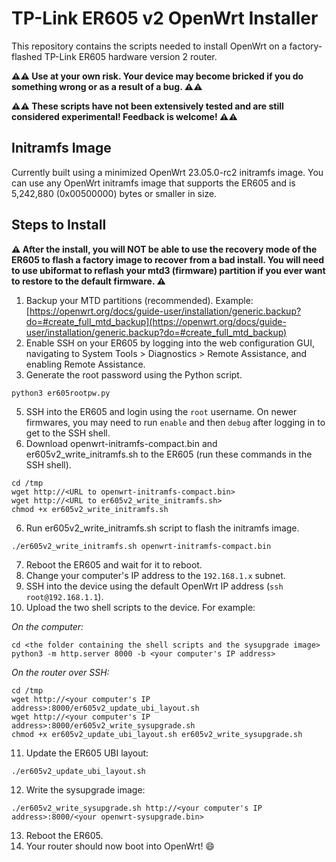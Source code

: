 

# TP-Link ER605 v2 OpenWrt Installer
This repository contains the scripts needed to install OpenWrt on a factory-flashed TP-Link ER605 hardware version 2 router.

**:warning::warning: Use at your own risk. Your device may become bricked if you do something wrong or as a result of a bug. :warning::warning:**

**:warning::warning: These scripts have not been extensively tested and are still considered experimental! Feedback is welcome! :warning::warning:**

## Initramfs Image
Currently built using a minimized OpenWrt 23.05.0-rc2 initramfs image. You can use any OpenWrt initramfs image that supports the ER605 and is 5,242,880 (0x00500000) bytes or smaller in size.

## Steps to Install

**:warning: After the install, you will NOT be able to use the recovery mode of the ER605 to flash a factory image to recover from a bad install. You will need to use ubiformat to reflash your mtd3 (firmware) partition if you ever want to restore to the default firmware. :warning:**

 1. Backup your MTD partitions (recommended). Example: [https://openwrt.org/docs/guide-user/installation/generic.backup?do=#create_full_mtd_backup](https://openwrt.org/docs/guide-user/installation/generic.backup?do=#create_full_mtd_backup)
 2. Enable SSH on your ER605 by logging into the web configuration GUI, navigating to System Tools > Diagnostics > Remote Assistance, and enabling Remote Assistance.
 3. Generate the root password using the Python script.
```
python3 er605rootpw.py
```
 5. SSH into the ER605 and login using the `root` username. On newer firmwares, you may need to run `enable` and then `debug` after logging in to get to the SSH shell.
 6. Download openwrt-initramfs-compact.bin and er605v2_write_initramfs.sh to the ER605 (run these commands in the SSH shell).
 ```
 cd /tmp
 wget http://<URL to openwrt-initramfs-compact.bin>
 wget http://<URL to er605v2_write_initramfs.sh>
 chmod +x er605v2_write_initramfs.sh
```
 6. Run er605v2_write_initramfs.sh script to flash the initramfs image.
 ```
 ./er605v2_write_initramfs.sh openwrt-initramfs-compact.bin
```
 7. Reboot the ER605 and wait for it to reboot.
 8. Change your computer's IP address to the `192.168.1.x` subnet.
 9. SSH into the device using the default OpenWrt IP address (`ssh root@192.168.1.1`).
 10. Upload the two shell scripts to the device. For example:
  
 *On the computer:*
 ```
 cd <the folder containing the shell scripts and the sysupgrade image>
 python3 -m http.server 8000 -b <your computer's IP address>
```
 *On the router over SSH:* 
```
cd /tmp
wget http://<your computer's IP address>:8000/er605v2_update_ubi_layout.sh
wget http://<your computer's IP address>:8000/er605v2_write_sysupgrade.sh
chmod +x er605v2_update_ubi_layout.sh er605v2_write_sysupgrade.sh 
``` 
 11. Update the ER605 UBI layout:
```
./er605v2_update_ubi_layout.sh 
```
 12. Write the sysupgrade image:
```
./er605v2_write_sysupgrade.sh http://<your computer's IP address>:8000/<your openwrt-sysupgrade.bin>
```
 13. Reboot the ER605.
 14. Your router should now boot into OpenWrt! :smile:

